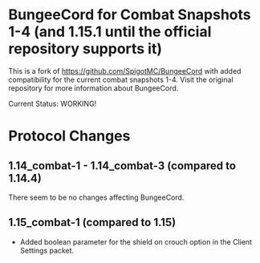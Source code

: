 # BungeeCord for Combat Snapshots 1-4 (and 1.15.1 until the official repository supports it)

This is a fork of https://github.com/SpigotMC/BungeeCord with added compatibility for the current combat snapshots 1-4. Visit the original repository for more information about BungeeCord.

Current Status: WORKING!



# Protocol Changes
## 1.14_combat-1 - 1.14_combat-3 (compared to 1.14.4)
There seem to be no changes affecting BungeeCord.
## 1.15_combat-1 (compared to 1.15)
- Added boolean parameter for the shield on crouch option in the Client Settings packet.
